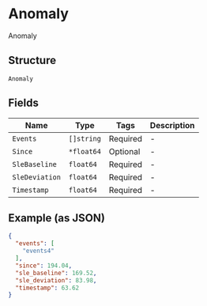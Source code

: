
# Anomaly

Anomaly

## Structure

`Anomaly`

## Fields

| Name | Type | Tags | Description |
|  --- | --- | --- | --- |
| `Events` | `[]string` | Required | - |
| `Since` | `*float64` | Optional | - |
| `SleBaseline` | `float64` | Required | - |
| `SleDeviation` | `float64` | Required | - |
| `Timestamp` | `float64` | Required | - |

## Example (as JSON)

```json
{
  "events": [
    "events4"
  ],
  "since": 194.04,
  "sle_baseline": 169.52,
  "sle_deviation": 83.98,
  "timestamp": 63.62
}
```

